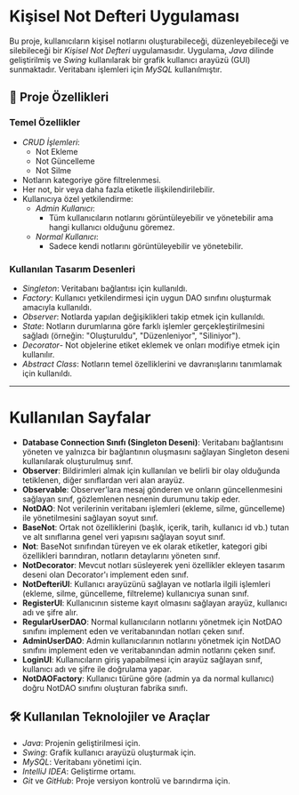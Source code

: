 # Kişisel Not Defteri Uygulaması

Bu proje, kullanıcıların kişisel notlarını oluşturabileceği, düzenleyebileceği ve silebileceği bir *Kişisel Not Defteri* uygulamasıdır. Uygulama, *Java* dilinde geliştirilmiş ve *Swing* kullanılarak bir grafik kullanıcı arayüzü (GUI) sunmaktadır. Veritabanı işlemleri için *MySQL* kullanılmıştır.


## 📌 Proje Özellikleri

### Temel Özellikler
- *CRUD İşlemleri*:
  - Not Ekleme
  - Not Güncelleme
  - Not Silme
- Notların kategoriye göre filtrelenmesi.
- Her not, bir veya daha fazla etiketle ilişkilendirilebilir.
- Kullanıcıya özel yetkilendirme:
  - *Admin Kullanıcı*:
    - Tüm kullanıcıların notlarını görüntüleyebilir ve yönetebilir ama hangi kullanıcı olduğunu göremez.
  - *Normal Kullanıcı*:
    - Sadece kendi notlarını görüntüleyebilir ve yönetebilir.

### Kullanılan Tasarım Desenleri
- *Singleton*: Veritabanı bağlantısı için kullanıldı.
- *Factory*: Kullanıcı yetkilendirmesi için uygun DAO sınıfını oluşturmak amacıyla kullanıldı.
- *Observer*: Notlarda yapılan değişiklikleri takip etmek için kullanıldı.
- *State*: Notların durumlarına göre farklı işlemler gerçekleştirilmesini sağladı (örneğin: "Oluşturuldu", "Düzenleniyor", "Siliniyor").
- *Decorator*- Not objelerine etiket eklemek ve onları modifiye etmek için kullanılır.
- *Abstract Class*: Notların temel özelliklerini ve davranışlarını tanımlamak için kullanıldı.
---
# Kullanılan Sayfalar

- **Database Connection Sınıfı (Singleton Deseni)**: Veritabanı bağlantısını yöneten ve yalnızca bir bağlantının oluşmasını sağlayan Singleton deseni kullanılarak oluşturulmuş sınıf.
- **Observer**: Bildirimleri almak için kullanılan ve belirli bir olay olduğunda tetiklenen, diğer sınıflardan veri alan arayüz.
- **Observable**: Observer'lara mesaj gönderen ve onların güncellenmesini sağlayan sınıf, gözlemlenen nesnenin durumunu takip eder.
- **NotDAO**: Not verilerinin veritabanı işlemleri (ekleme, silme, güncelleme) ile yönetilmesini sağlayan soyut sınıf.
- **BaseNot**: Ortak not özelliklerini (başlık, içerik, tarih, kullanıcı id vb.) tutan ve alt sınıflarına genel veri yapısını sağlayan soyut sınıf.
- **Not**: BaseNot sınıfından türeyen ve ek olarak etiketler, kategori gibi özellikleri barındıran, notların detaylarını yöneten sınıf.
- **NotDecorator**: Mevcut notları süsleyerek yeni özellikler ekleyen tasarım deseni olan Decorator'ı implement eden sınıf.
- **NotDefteriUI**: Kullanıcı arayüzünü sağlayan ve notlarla ilgili işlemleri (ekleme, silme, güncelleme, filtreleme) kullanıcıya sunan sınıf.
- **RegisterUI**: Kullanıcının sisteme kayıt olmasını sağlayan arayüz, kullanıcı adı ve şifre alır.
- **RegularUserDAO**: Normal kullanıcıların notlarını yönetmek için NotDAO sınıfını implement eden ve veritabanından notları çeken sınıf.
- **AdminUserDAO**: Admin kullanıcılarının notlarını yönetmek için NotDAO sınıfını implement eden ve veritabanından admin notlarını çeken sınıf.
- **LoginUI**: Kullanıcıların giriş yapabilmesi için arayüz sağlayan sınıf, kullanıcı adı ve şifre ile doğrulama yapar.
- **NotDAOFactory**: Kullanıcı türüne göre (admin ya da normal kullanıcı) doğru NotDAO sınıfını oluşturan fabrika sınıfı.


## 🛠 Kullanılan Teknolojiler ve Araçlar

- *Java*: Projenin geliştirilmesi için.
- *Swing*: Grafik kullanıcı arayüzü oluşturmak için.
- *MySQL*: Veritabanı yönetimi için.
- *IntelliJ IDEA*: Geliştirme ortamı.
- *Git* ve *GitHub*: Proje versiyon kontrolü ve barındırma için.


